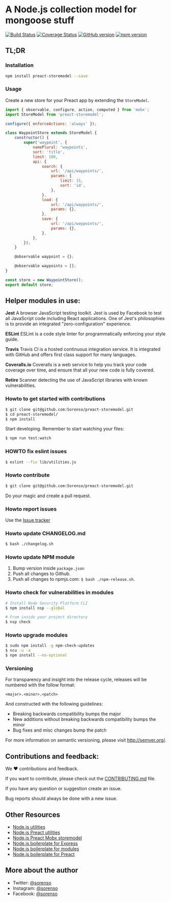 # A Node.js collection model for mongoose stuff

[![Build Status](https://travis-ci.org/5orenso/preact-storemodel.svg?branch=master)](https://travis-ci.org/5orenso/preact-storemodel)
[![Coverage Status](https://coveralls.io/repos/github/5orenso/preact-storemodel/badge.svg?branch=master)](https://coveralls.io/github/5orenso/preact-storemodel?branch=master)
[![GitHub version](https://badge.fury.io/gh/5orenso%2Fpreact-storemodel.svg)](https://badge.fury.io/gh/5orenso%2Fpreact-storemodel)
[![npm version](https://badge.fury.io/js/preact-storemodel.svg)](https://badge.fury.io/js/preact-storemodel)

## TL;DR

### Installation

```bash
npm install preact-storemodel --save
```

### Usage

Create a new store for your Preact app by extending the `StoreModel`.

```javascript
import { observable, configure, action, computed } from 'mobx';
import StoreModel from 'preact-storemodel';

configure({ enforceActions: 'always' });

class WaypointStore extends StoreModel {
    constructor() {
        super('waypoint', {
            namePlural: 'waypoints',
            sort: 'title',
            limit: 100,
            api: {
                search: {
                    url: '/api/waypoints/',
                    params: {
                        limit: 15,
                        sort: 'id',
                    },
                },
                load: {
                    url: '/api/waypoints/',
                    params: {},
                },
                save: {
                    url: '/api/waypoints/',
                    params: {},
                },
            },
        });
    }

    @observable waypoint = {};

    @observable waypoints = [];
}

const store = new WaypointStore();
export default store;
```

## Helper modules in use:

__Jest__ A browser JavaScript testing toolkit. Jest is used by Facebook to test all JavaScript code including React applications. One of Jest's philosophies is to provide an integrated "zero-configuration" experience.

__ESLint__ ESLint is a code style linter for programmatically enforcing your style guide.

__Travis__
Travis CI is a hosted continuous integration service. It is integrated with GitHub and offers first class support for many languages.

__Coveralls.io__
Coveralls is a web service to help you track your code coverage over time, and ensure that all your new code is fully covered.

__Retire__
Scanner detecting the use of JavaScript libraries with known vulnerabilities.


### Howto to get started with contributions

```bash
$ git clone git@github.com:5orenso/preact-storemodel.git
$ cd preact-storemodel/
$ npm install
```

Start developing. Remember to start watching your files:
```bash
$ npm run test:watch
```


### HOWTO fix eslint issues
```bash
$ eslint --fix lib/utilities.js
```


### Howto contribute

```bash
$ git clone git@github.com:5orenso/preact-storemodel.git
```
Do your magic and create a pull request.


### Howto report issues
Use the [Issue tracker](https://github.com/5orenso/preact-storemodel/issues)


### Howto update CHANGELOG.md
```bash
$ bash ./changelog.sh
```


### Howto update NPM module

1. Bump version inside `package.json`
2. Push all changes to Github.
3. Push all changes to npmjs.com: `$ bash ./npm-release.sh`.


### Howto check for vulnerabilities in modules
```bash
# Install Node Security Platform CLI
$ npm install nsp --global  

# From inside your project directory
$ nsp check  
```


### Howto upgrade modules
```bash
$ sudo npm install -g npm-check-updates
$ ncu -u -a
$ npm install --no-optional
```


### Versioning
For transparency and insight into the release cycle, releases will be
numbered with the follow format:

`<major>.<minor>.<patch>`

And constructed with the following guidelines:

* Breaking backwards compatibility bumps the major
* New additions without breaking backwards compatibility bumps the minor
* Bug fixes and misc changes bump the patch

For more information on semantic versioning, please visit http://semver.org/.


## Contributions and feedback:

We ❤️ contributions and feedback.

If you want to contribute, please check out the [CONTRIBUTING.md](CONTRIBUTING.md) file.

If you have any question or suggestion create an issue.

Bug reports should always be done with a new issue.


## Other Resources

* [Node.js utilities](https://github.com/5orenso/node-simple-utilities)
* [Node.js Preact utilities](https://github.com/5orenso/preact-util)
* [Node.js Preact Mobx storemodel](https://github.com/5orenso/preact-storemodel)
* [Node.js boilerplate for Express](https://github.com/5orenso/node-express-boilerplate)
* [Node.js boilerplate for modules](https://github.com/5orenso/node-simple-boilerplate)
* [Node.js boilerplate for Preact](https://github.com/5orenso/preact-boilerplate)


## More about the author

- Twitter: [@sorenso](https://twitter.com/sorenso)
- Instagram: [@sorenso](https://instagram.com/sorenso)
- Facebook: [@sorenso](https://facebook.com/sorenso)
